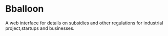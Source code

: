 # Bballoon
A web interface for details on subsidies and other regulations for industrial project,startups and businesses.
